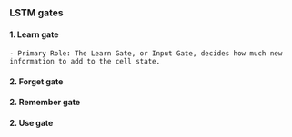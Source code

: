 ### LSTM gates

#### 1. Learn gate
    
    - Primary Role: The Learn Gate, or Input Gate, decides how much new information to add to the cell state.


#### 2. Forget gate

#### 2. Remember gate

#### 2. Use gate